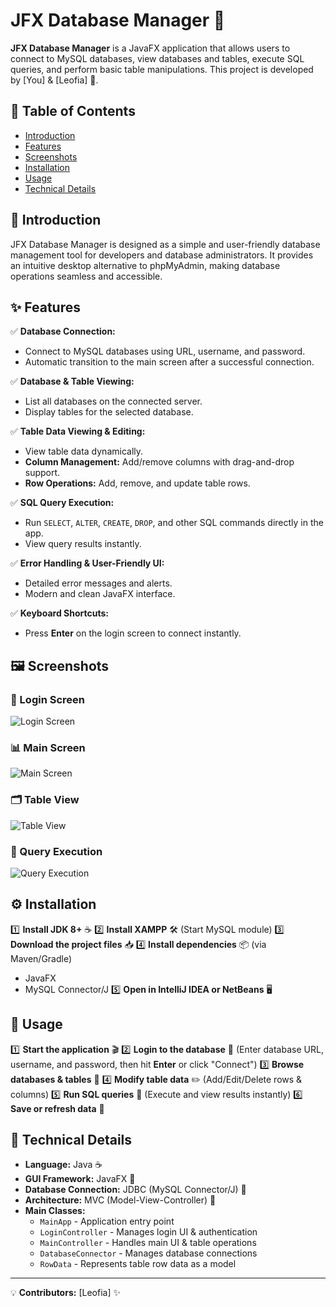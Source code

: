 # JFX Database Manager 🚀

**JFX Database Manager** is a JavaFX application that allows users to connect to MySQL databases, view databases and tables, execute SQL queries, and perform basic table manipulations. This project is developed by [You] & [Leofia] 🤝.

## 📌 Table of Contents

- [Introduction](#introduction)
- [Features](#features)
- [Screenshots](#screenshots)
- [Installation](#installation)
- [Usage](#usage)
- [Technical Details](#technical-details)

## 🎯 Introduction

JFX Database Manager is designed as a simple and user-friendly database management tool for developers and database administrators. It provides an intuitive desktop alternative to phpMyAdmin, making database operations seamless and accessible.

## ✨ Features

✅ **Database Connection:**
- Connect to MySQL databases using URL, username, and password.
- Automatic transition to the main screen after a successful connection.

✅ **Database & Table Viewing:**
- List all databases on the connected server.
- Display tables for the selected database.

✅ **Table Data Viewing & Editing:**
- View table data dynamically.
- **Column Management:** Add/remove columns with drag-and-drop support.
- **Row Operations:** Add, remove, and update table rows.

✅ **SQL Query Execution:**
- Run `SELECT`, `ALTER`, `CREATE`, `DROP`, and other SQL commands directly in the app.
- View query results instantly.

✅ **Error Handling & User-Friendly UI:**
- Detailed error messages and alerts.
- Modern and clean JavaFX interface.

✅ **Keyboard Shortcuts:**
- Press **Enter** on the login screen to connect instantly.

## 🖼️ Screenshots

### 🔑 Login Screen
![Login Screen](https://github.com/user-attachments/assets/0bdca968-1b96-4bbc-bdef-8048dadfdffa)

### 📊 Main Screen
![Main Screen](https://github.com/user-attachments/assets/ad6e1ef7-81e6-4ff0-82e4-743aa2838de7)

### 🗂️ Table View
![Table View](https://github.com/user-attachments/assets/fb6cd29f-98af-445d-9b78-0214ef9fb9d1)

### 📜 Query Execution
![Query Execution](https://github.com/user-attachments/assets/d9c4e340-391c-4cdb-be08-c08e2c1146e9)

## ⚙️ Installation

1️⃣ **Install JDK 8+** ☕
2️⃣ **Install XAMPP** 🛠️ (Start MySQL module)
3️⃣ **Download the project files** 📥
4️⃣ **Install dependencies** 📦 (via Maven/Gradle)
   - JavaFX
   - MySQL Connector/J
5️⃣ **Open in IntelliJ IDEA or NetBeans** 🖥️

## 🚀 Usage

1️⃣ **Start the application** 🎬
2️⃣ **Login to the database** 🔐 (Enter database URL, username, and password, then hit **Enter** or click "Connect")
3️⃣ **Browse databases & tables** 📁
4️⃣ **Modify table data** ✏️ (Add/Edit/Delete rows & columns)
5️⃣ **Run SQL queries** 📝 (Execute and view results instantly)
6️⃣ **Save or refresh data** 🔄

## 🔧 Technical Details

- **Language:** Java ☕
- **GUI Framework:** JavaFX 🎨
- **Database Connection:** JDBC (MySQL Connector/J) 🔗
- **Architecture:** MVC (Model-View-Controller) 📌
- **Main Classes:**
  - `MainApp` - Application entry point
  - `LoginController` - Manages login UI & authentication
  - `MainController` - Handles main UI & table operations
  - `DatabaseConnector` - Manages database connections
  - `RowData` - Represents table row data as a model

---

💡 **Contributors:** 
[Leofia] ✨  


